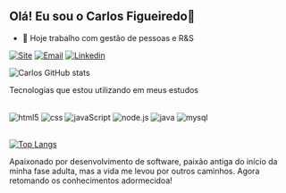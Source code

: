 ## Olá! Eu sou o Carlos Figueiredo👋

- 🔭 Hoje trabalho com gestão de pessoas e R&S



[![Site](https://img.shields.io/badge/website-000000?style=for-the-badge&logo=About.me&logoColor=blue)](https://sites.google.com/souunisuam.com.br/carlossites)
[![Email](https://img.shields.io/badge/Gmail-D14836?style=for-the-badge&logo=gmail&logoColor=white)](mailto:carlosfigueiredo@souunisuam.com.br)
[![Linkedin](https://img.shields.io/badge/LinkedIn-0077B5?style=for-the-badge&logo=linkedin&logoColor=white)](https://www.linkedin.com/in/carlosfigueiredo75)

![Carlos  GitHub stats](https://github-readme-stats.vercel.app/api?username=carlosrobertofigueiredo&show_icons=true&theme=dark)

Tecnologias que estou utilizando em meus estudos

<div style="display: inline_block"><br/>
  <img align="center" alt="html5" src="https://img.shields.io/badge/HTML5-E34F26?style=for-the-badge&logo=html5&logoColor=white">
  <img align="center" alt="css" src="https://img.shields.io/badge/CSS3-1572B6?style=for-the-badge&logo=css3&logoColor=white">
  <img align="center" alt="javaScript" src="https://img.shields.io/badge/JavaScript-F7DF1E?style=for-the-badge&logo=javascript&logoColor=black">
  <img align="center" alt="node.js" src="https://img.shields.io/badge/Node.js-43853D?style=for-the-badge&logo=node.js&logoColor=white">
  <img align="center" alt="java" src="https://img.shields.io/badge/Java-ED8B00?style=for-the-badge&logo=openjdk&logoColor=white">
   <img align="center" alt="mysql" src="https://img.shields.io/badge/MySQL-005C84?style=for-the-badge&logo=mysql&logoColor=white">
</div><br/>

[![Top Langs](https://github-readme-stats.vercel.app/api/top-langs/?username=carlosrobertofigueiredo&layout=compact)](https://github.com/anuraghazra/github-readme-stats)


Apaixonado por desenvolvimento de software, paixão antiga do início da minha fase adulta, mas a vida me levou por outros caminhos. Agora retomando os conhecimentos adormecidoa!<br/>
